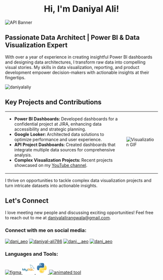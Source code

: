 <h1 align="center">Hi, I'm Daniyal Ali!</h1>

![API Banner](https://raw.githubusercontent.com/walidbosso/walidbosso/main/images/api.gif)

## Passionate Data Architect | Power BI & Data Visualization Expert

With over a year of experience in creating insightful Power BI dashboards and designing data architectures, I transform raw data into compelling visual stories. My skills in data visualization, reporting, and product development empower decision-makers with actionable insights at their fingertips.

<p align="left"> 
  <img src="https://komarev.com/ghpvc/?username=daniyalaliy&label=Profile%20views&color=0e75b6&style=flat" alt="daniyalaliy" /> 
</p>

## Key Projects and Contributions
<table>
  <tr>
    <td>
      <ul>
        <li><strong>Power BI Dashboards:</strong> Developed dashboards for a confidential project at JIRA, enhancing data accessibility and strategic planning.</li>
        <li><strong>Google Looker:</strong> Architected data solutions to optimize performance and user experience.</li>
        <li><strong>API Project Dashboards:</strong> Created dashboards that integrate multiple data sources for comprehensive analysis.</li>
        <li><strong>Complex Visualization Projects:</strong> Recent projects showcased on my <a href="https://www.youtube.com/channel/your_channel">YouTube channel</a>.</li>
      </ul>
    </td>
    <td>
      <img src="https://user-images.githubusercontent.com/74038190/221352987-68da234d-4d62-4e9d-9d7f-098dc657c2dc.gif" alt="Visualization GIF" width="250"/>
    </td>
  </tr>
</table>

I thrive on opportunities to tackle complex data visualization projects and turn intricate datasets into actionable insights.

## Let's Connect

I love meeting new people and discussing exciting opportunities! Feel free to reach out to me at [daniyalalirangwala@gmail.com](mailto:daniyalalirangwala@gmail.com). 

### Connect with me on social media:
<p align="left">
<a href="https://twitter.com/dani_aeo" target="blank"><img align="center" src="https://raw.githubusercontent.com/rahuldkjain/github-profile-readme-generator/master/src/images/icons/Social/twitter.svg" alt="dani_aeo" height="30" width="40" /></a>
<a href="https://linkedin.com/in/daniyal-ali786" target="blank"><img align="center" src="https://raw.githubusercontent.com/rahuldkjain/github-profile-readme-generator/master/src/images/icons/Social/linked-in-alt.svg" alt="daniyal-ali786" height="30" width="40" /></a>
<a href="https://instagram.com/dani._.aeo" target="blank"><img align="center" src="https://raw.githubusercontent.com/rahuldkjain/github-profile-readme-generator/master/src/images/icons/Social/instagram.svg" alt="dani._.aeo" height="30" width="40" /></a>
<a href="https://www.youtube.com/@Dani_aeo" target="blank"><img align="center" src="https://raw.githubusercontent.com/rahuldkjain/github-profile-readme-generator/master/src/images/icons/Social/youtube.svg" alt="dani_aeo" height="30" width="40" /></a>
</p>
<h3 align="left">Languages and Tools:</h3>
<p align="left"> 
  <a href="https://www.figma.com/" target="_blank" rel="noreferrer"> 
    <img src="https://www.vectorlogo.zone/logos/figma/figma-icon.svg" alt="figma" width="40" height="40"/> 
  </a> 
  <a href="https://www.mysql.com/" target="_blank" rel="noreferrer"> 
    <img src="https://raw.githubusercontent.com/devicons/devicon/master/icons/mysql/mysql-original-wordmark.svg" alt="mysql" width="40" height="40"/> 
  </a> 
  <a href="https://www.python.org" target="_blank" rel="noreferrer"> 
    <img src="https://raw.githubusercontent.com/devicons/devicon/master/icons/python/python-original.svg" alt="python" width="40" height="40"/> 
  </a> 
  <a href="#" target="_blank" rel="noreferrer"> 
    <img src="https://www.prowesstics.com/static/images/icon/power_bi_logo.png" alt="animated tool" width="40" height="40"/> 
  </a>
</p>

